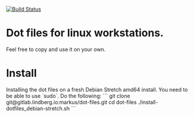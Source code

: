 [![Build Status](https://jenkins.lindberg.io/job/dot-files/badge/icon)](https://jenkins.lindberg.io/job/dot-files/)

<h1>Dot files for linux workstations.</h1>
Feel free to copy and use it on your own.

<h1>Install</h1>
Installing the dot files on a fresh Debian Stretch amd64 install. You need to be able to use `sudo`. Do the following:
```
git clone git@gitlab.lindberg.io:markus/dot-files.git
cd dot-files
./install-dotfiles_debian-stretch.sh
```
